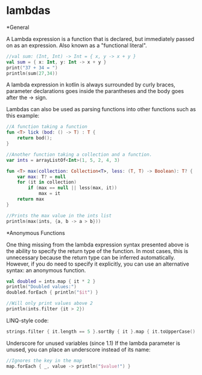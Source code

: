 # lambdas

*General

A Lambda expression is a function that is declared, but immediately passed on as an expression. Also known as a "functional literal".

```kotlin
//val sum: (Int, Int) -> Int = { x, y -> x + y }
val sum = { x: Int, y: Int -> x + y }
print("37 + 34 = ")
println(sum(27,34))
```
A lambda expression in kotlin is always surrounded by curly braces, parameter declarations goes inside the parantheses and the body goes after the -> sign. 

Lambdas can also be used as parsing functions into other functions such as this example: 
```kotlin
//A function taking a function
fun <T> lick (bod: () -> T) : T {
    return bod();
}

//Another function taking a collection and a function.
var ints = arrayListOf<Int>(1, 5, 2, 4, 3)

fun <T> max(collection: Collection<T>, less: (T, T) -> Boolean): T? {
    var max: T? = null
    for (it in collection)
        if (max == null || less(max, it))
            max = it
    return max
}

//Prints the max value in the ints list
println(max(ints, {a, b -> a > b}))
```


*Anonymous Functions 

One thing missing from the lambda expression syntax presented above is the ability to specify the return type of the function. In most cases, this is unnecessary because the return type can be inferred automatically. However, if you do need to specify it explicitly, you can use an alternative syntax: an anonymous function.

```kotlin
val doubled = ints.map { it * 2 }
println("Doubled values:")
doubled.forEach { println("$it") }

//Will only print values above 2
println(ints.filter {it > 2})
```


LINQ-style code:
```kotlin
strings.filter { it.length == 5 }.sortBy { it }.map { it.toUpperCase() }
```

Underscore for unused variables (since 1.1)
If the lambda parameter is unused, you can place an underscore instead of its name:
```kotlin
//Ignores the key in the map
map.forEach { _, value -> println("$value!") }
```


    
